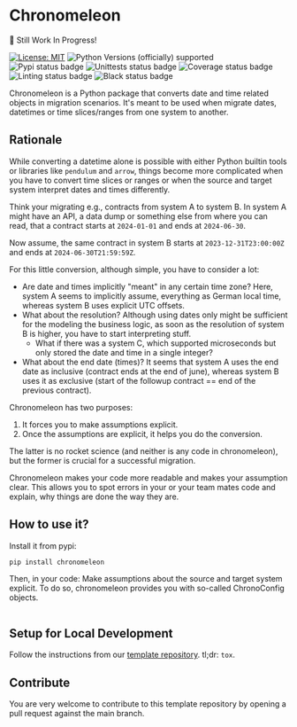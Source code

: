 # Chronomeleon
🚧 Still Work In Progress!

[![License: MIT](https://img.shields.io/badge/License-MIT-yellow.svg)](LICENSE)
![Python Versions (officially) supported](https://img.shields.io/pypi/pyversions/chronomeleon.svg)
![Pypi status badge](https://img.shields.io/pypi/v/chronomeleon)
![Unittests status badge](https://github.com/Hochfrequenz/chronomeleon/workflows/Unittests/badge.svg)
![Coverage status badge](https://github.com/Hochfrequenz/chronomeleon/workflows/Coverage/badge.svg)
![Linting status badge](https://github.com/Hochfrequenz/chronomeleon/workflows/Linting/badge.svg)
![Black status badge](https://github.com/Hochfrequenz/chronomeleon/workflows/Formatting/badge.svg)

Chronomeleon is a Python package that converts date and time related objects in migration scenarios.
It's meant to be used when migrate dates, datetimes or time slices/ranges from one system to another.

## Rationale
While converting a datetime alone is possible with either Python builtin tools or libraries like `pendulum` and `arrow`,
things become more complicated when you have to convert time slices or ranges or when the source and target system interpret dates and times differently.

Think your migrating e.g., contracts from system A to system B.
In system A might have an API, a data dump or something else from where you can read,
that a contract starts at `2024-01-01` and ends at `2024-06-30`.

Now assume, the same contract in system B starts at `2023-12-31T23:00:00Z` and ends at `2024-06-30T21:59:59Z`.

For this little conversion, although simple, you have to consider a lot:
* Are date and times implicitly "meant" in any certain time zone? Here, system A seems to implicitly assume, everything as German local time, whereas system B uses explicit UTC offsets.
* What about the resolution? Although using dates only might be sufficient for the modeling the business logic, as soon as the resolution of system B is higher, you have to start interpreting stuff.
  * What if there was a system C, which supported microseconds but only stored the date and time in a single integer?
* What about the end date (times)? It seems that system A uses the end date as inclusive (contract ends at the end of june), whereas system B uses it as exclusive (start of the followup contract == end of the previous contract).

Chronomeleon has two purposes:
1. It forces you to make assumptions explicit.
2. Once the assumptions are explicit, it helps you do the conversion.

The latter is no rocket science (and neither is any code in chronomeleon), but the former is crucial for a successful migration.

Chronomeleon makes your code more readable and makes your assumption clear.
This allows you to spot errors in your or your team mates code and explain, why things are done the way they are.

## How to use it?
Install it from pypi:
```bash
pip install chronomeleon
```

Then, in your code: Make assumptions about the source and target system explicit.
To do so, chronomeleon provides you with so-called ChronoConfig objects.
```python
```


## Setup for Local Development
Follow the instructions from our [template repository](https://github.com/Hochfrequenz/python_template_repository?tab=readme-ov-file#how-to-use-this-repository-on-your-machine).
tl;dr: `tox`.

## Contribute
You are very welcome to contribute to this template repository by opening a pull request against the main branch.
